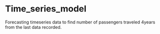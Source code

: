 # Time_series_model
Forecasting timeseries data to find number of passengers traveled 4years from the last data recorded.

